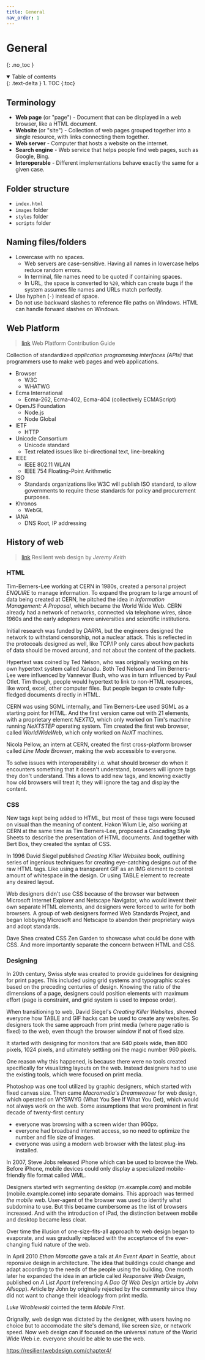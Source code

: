 ```yaml
---
title: General
nav_order: 1
---
```


<!-- prettier-ignore-start -->
# General
{: .no_toc }

<details open markdown="block">
  <summary>
    Table of contents
  </summary>
  {: .text-delta }
1. TOC
{:toc}
</details>

<!-- prettier-ignore-end -->

## Terminology

-   **Web page** (or "page") - Document that can be displayed in a web browser, like a HTML document.
-   **Website** (or "site") - Collection of web pages grouped together into a single resource, with links connecting them together.
-   **Web server** - Computer that hosts a website on the internet.
-   **Search engine** - Web service that helps people find web pages, such as Google, Bing.
-   **Interoperable** - Different implementations behave exactly the same for a given case.

## Folder structure

-   `index.html`
-   `images` folder
-   `styles` folder
-   `scripts` folder

## Naming files/folders

-   Lowercase with no spaces.
    -   Web servers are case-sensitive. Having all names in lowercase helps reduce random errors.
    -   In terminal, file names need to be quoted if containing spaces.
    -   In URL, the space is converted to `%20`, which can create bugs if the system assumes file names and URLs match perfectly.
-   Use hyphen (`-`) instead of space.
-   Do not use backward slashes to reference file paths on Windows. HTML can handle forward slashes on Windows.

## Web Platform

> [link](https://wpc.guide/) Web Platform Contribution Guide

Collection of standardized _application programming interfaces (APIs)_ that programmers use to make web pages and web applications.

-   Browser
    -   W3C
    -   WHATWG
-   Ecma International
    -   Ecma-262, Ecma-402, Ecma-404 (collectively ECMAScript)
-   OpenJS Foundation
    -   Node.js
    -   Node Global
-   IETF
    -   HTTP
-   Unicode Consortium
    -   Unicode standard
    -   Text related issues like bi-directional text, line-breaking
-   IEEE
    -   IEEE 802.11 WLAN
    -   IEEE 754 Floating-Point Arithmetic
-   ISO
    -   Standards organizations like W3C will publish ISO standard, to allow governments to require these standards for policy and procurement purposes.
-   Khronos
    -   WebGL
-   IANA
    -   DNS Root, IP addressing

## History of web

> [link](https://resilientwebdesign.com/) Resilient web design by _Jeremy Keith_

### HTML

Tim-Berners-Lee working at CERN in 1980s, created a personal project _ENQUIRE_ to manage information. To expand the program to large amount of data being created at CERN, he pitched the idea in _Information Management: A Proposal_, which became the World Wide Web. CERN already had a network of networks, connected via telephone wires, since 1960s and the early adopters were universities and scientific institutions.

Initial research was funded by _DARPA_, but the engineers designed the network to withstand censorship, not a nuclear attack. This is reflected in the protocoals designed as well, like TCP/IP only cares about how packets of data should be moved around, and not about the content of the packets.

Hypertext was coined by Ted Nelson, who was originally working on his own hypertext system called Xanadu. Both Ted Nelson and Tim Berners-Lee were influenced by Vannevar Bush, who was in turn influenced by Paul Otlet. Tim though, people would hypertext to link to non-HTML resources, like word, excel, other computer files. But people began to create fully-fledged documents directly in HTML.

CERN was using SGML internally, and Tim Berners-Lee used SGML as a starting point for HTML. And the first version came out with 21 elements, with a proprietary element _NEXTID_, which only worked on Tim's machine running _NeXTSTEP_ operating system. Tim created the first web browser, called _WorldWideWeb_, which only worked on _NeXT_ machines.

Nicola Pellow, an intern at CERN, created the first cross-platform browser called _Line Mode Browser_, making the web accessible to everyone.

To solve issues with interoperability i.e. what should browser do when it encounters something that it doesn't understand, browsers will ignore tags they don't understand. This allows to add new tags, and knowing exactly how old browsers will treat it; they will ignore the tag and display the content.

### CSS

New tags kept being added to HTML, but most of these tags were focused on visual than the meaning of content. Hakon Wium Lie, also working at CERN at the same time as Tim Berners-Lee, proposed a Cascading Style Sheets to describe the presentation of HTML documents. And together with Bert Bos, they created the syntax of CSS.

In 1996 David Siegel published _Creating Killer Websites_ book, outlining series of ingenious techniques for creating eye-catching designs out of the raw HTML tags. Like using a transparent GIF as an IMG element to control amount of whitespace in the design. Or using TABLE element to recreate any desired layout.

Web designers didn't use CSS because of the browser war between Microsoft Internet Explorer and Netscape Navigator, who would invent their own separate HTML elements, and designers were forced to write for both browsers. A group of web designers formed Web Standards Project, and began lobbying Microsoft and Netscape to abandon their proprietary ways and adopt standards.

Dave Shea created CSS Zen Garden to showcase what could be done with CSS. And more importantly separate the concern between HTML and CSS.

### Designing

In 20th century, Swiss style was created to provide guidelines for designing for print pages. This included using grid systems and typographic scales based on the preceding centuries of design. Knowing the ratio of the dimensions of a page, designers could position elements with maximum effort (page is constraint, and grid system is used to impose order).

When transitioning to web, David Siegel's _Creating Killer Websites_, showed everyone how TABLE and GIF hacks can be used to create any websites. So designers took the same approach from print media (where page ratio is fixed) to the web, even though the browser window if not of fixed size.

It started with designing for monitors that are 640 pixels wide, then 800 pixels, 1024 pixels, and ultimately settling oni the magic number 960 pixels.

One reason why this happened, is because there were no tools created specifically for visualizing layouts on the web. Instead designers had to use the existing tools, which were focused on print media.

Photoshop was one tool utilized by graphic designers, which started with fixed canvas size. Then came _Macromedia's Dreamweaver_ for web design, which operated on WYSIWYG (What You See If What You Get), which would not always work on the web. Some assumptions that were prominent in first decade of twenty-first century

-   everyone was browsing with a screen wider than 960px.
-   everyone had broadband internet access, so no need to optimize the number and file size of images.
-   everyone was using a modern web browser with the latest plug-ins installed.

In 2007, Steve Jobs released iPhone which can be used to browse the Web. Before iPhone, mobile devices could only display a specialized mobile-friendly file format called WML.

Designers started with segmenting desktop (m.example.com) and mobile (mobile.example.come) into separate domains. This approach was termed _the mobile web_. User-agent of the browser was used to identify what subdomina to use. But this became cumbersome as the list of browsers increased. And with the introduction of iPad, the distinction between mobile and desktop became less clear.

Over time the illusion of one-size-fits-all approach to web design began to evaporate, and was gradually replaced with the acceptance of the ever-changing fluid nature of the web.

In April 2010 _Ethan Marcotte_ gave a talk at _An Event Apart_ in Seattle, about reponsive design in architecture. The idea that buildings could change and adapt according to the needs of the people using the building. One month later he expanded the idea in an article called _Responsive Web Design_, published on _A List Apart_ (referencing _A Dao Of Web Design_ article by _John Allsopp_). Article by John by originally rejected by the community since they did not want to change their ideaology from print media.

_Luke Wroblewski_ cointed the term _Mobile First_.

Orignally, web design was dictated by the designer, with users having no choice but to accomodate the site's demand, like screen size, or network speed. Now web design can if focused on the universal nature of the World Wide Web i.e. everyone should be able to use the web.

https://resilientwebdesign.com/chapter4/
